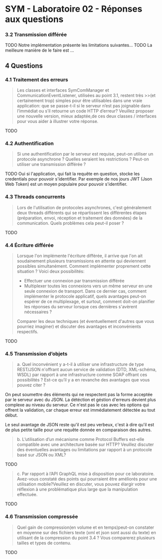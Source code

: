 # SYM - Laboratoire 02 - Réponses aux questions

### 3.2 Transmission différée
TODO Notre implémentation présente les limitations suivantes...
TODO La meilleure manière de le faire est ...

## 4 Questions
### 4.1 Traitement des erreurs 
>Les classes et interfaces SymComManager et CommunicationEventListener, utilisées au point 3.1, restent très >>(et certainement trop) simples pour être utilisables dans une vraie application: que se passe-t-il si le serveur n’est pas joignable dans l’immédiat ou s’il retourne un code HTTP d’erreur? Veuillez proposer une nouvelle version, mieux adaptée,de ces deux classes / interfaces pour vous aider à illustrer votre réponse.

TODO

### 4.2 Authentification
>Si une authentification par le serveur est requise, peut-on utiliser un protocole asynchrone ? Quelles seraient les restrictions ? Peut-on utiliser une transmission différée ?


TODO
Oui si l'application, qui fait la requête en question, stocke les credentials pour pouvoir s'identifier.
Par exemple de nos jours JWT (Json Web Token) est un moyen populaire pour pouvoir s'identifier.



### 4.3 Threads concurrents
>Lors  de  l'utilisation  de  protocoles  asynchrones,  c'est  généralement  deux  threads  différents  qui  se répartissent les différentes étapes (préparation, envoi, réception et traitement des données) de la communication. Quels problèmes cela peut-il poser ?

TODO




### 4.4 Écriture différée
>Lorsque l'on implémente l'écriture différée, il arrive que l'on ait soudainement plusieurs transmissions en  attente  qui  deviennent  possibles  simultanément.  Comment  implémenter  proprement  cette situation ? Voici deux possibilités:
>
>- Effectuer une connexion par transmission différée
>- Multiplexer toutes les connexions vers un même serveur en une seule connexion de transport. Dans ce dernier cas, comment implémenter le protocole applicatif, quels avantages peut-on espérer de ce multiplexage, et surtout, comment doit-on planifier les réponses du serveur lorsque ces dernières s'avèrent nécessaires ?
>
>Comparer les deux techniques (et éventuellement d'autres que vous pourriez imaginer) et discuter des avantages et inconvénients respectifs.

TODO




### 4.5 Transmission d’objets
>a. Quel  inconvénient  y  a-t-il  à  utiliser  une  infrastructure de  type  REST/JSON  n'offrant  aucun service de validation (DTD, XML-schéma, WSDL) par rapport à une infrastructure comme SOAP offrant ces possibilités ? Est-ce qu’il y a en revanche des avantages que vous pouvez citer ?

On peut soumettre des éléments qui ne respectent pas la forme acceptée par le serveur avec du JSON. La détéction et géstion d'erreurs devient plus complexe au niveau du serveur. Ce n'est pas le cas avec les options qui offrent la validation, car chaque erreur est immédiatement détectée au tout début.

Le seul avantage de JSON reste qu'il est peu verbeux, c'est à dire qu'il est de plus petite taille pour une requête donnée en comparaison des autres.


>b. L’utilisation d’un mécanisme comme Protocol Buffers est-elle compatible avec une architecture basée sur HTTP? Veuillez discuter des éventuelles avantages ou limitations par rapport à un protocole basé sur JSON ou XML?

TODO

>c. Par rapport à l’API GraphQL mise à disposition pour ce laboratoire. Avez-vous constaté des points qui pourraient être améliorés pour une utilisation mobile?Veuillez en discuter, vous pouvez élargir votre réflexion à une problématique plus large que la manipulation effectuée.

TODO



### 4.6 Transmission compressée
>Quel gain de compression(en volume et en temps)peut-on constater en moyenne sur des fichiers texte (xml et json sont aussi du texte) en utilisant de la compression du point 3.4 ? Vous comparerez plusieurs tailles et types de contenu.

TODO